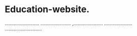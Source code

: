 # Education-website.
...........................
........................
,.......................
......................
.............................
